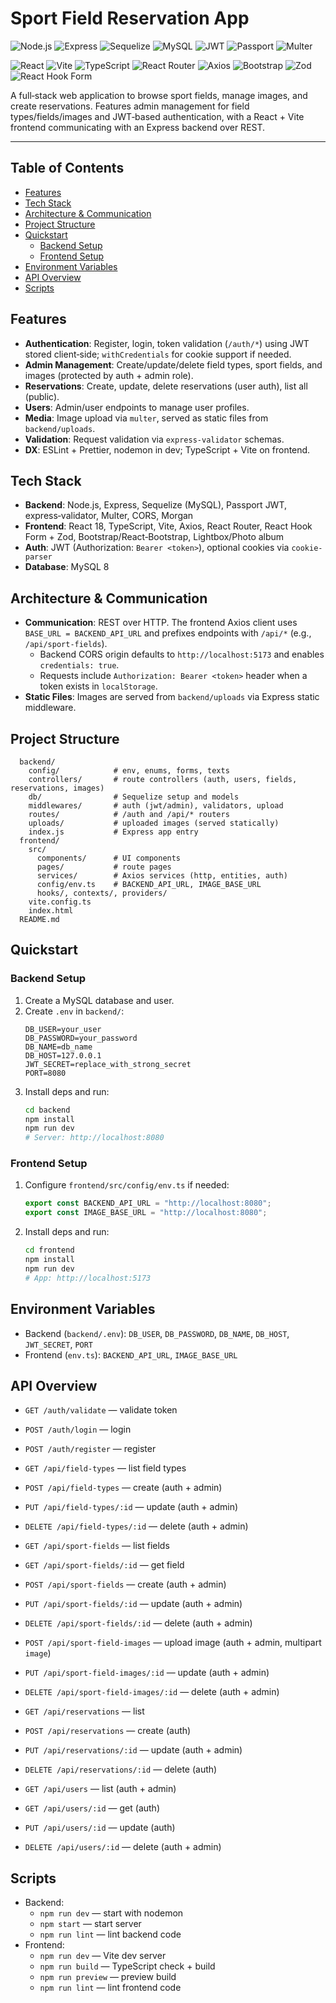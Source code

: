 # Sport Field Reservation App

![Node.js](https://img.shields.io/badge/Node.js-18+-339933?logo=node.js&logoColor=white)
![Express](https://img.shields.io/badge/Express-4-black?logo=express&logoColor=white)
![Sequelize](https://img.shields.io/badge/Sequelize-6-52B0E7?logo=sequelize&logoColor=white)
![MySQL](https://img.shields.io/badge/MySQL-8-4479A1?logo=mysql&logoColor=white)
![JWT](https://img.shields.io/badge/JWT-Auth-000?logo=jsonwebtokens)
![Passport](https://img.shields.io/badge/Passport-JWT-34E27A?logo=passport)
![Multer](https://img.shields.io/badge/Multer-uploads-2B2E3A)

![React](https://img.shields.io/badge/React-18-61DAFB?logo=react&logoColor=000)
![Vite](https://img.shields.io/badge/Vite-5-646CFF?logo=vite&logoColor=white)
![TypeScript](https://img.shields.io/badge/TypeScript-5-3178C6?logo=typescript&logoColor=white)
![React Router](https://img.shields.io/badge/React%20Router-6-CA4245?logo=react-router)
![Axios](https://img.shields.io/badge/Axios-HTTP-5A29E4)
![Bootstrap](https://img.shields.io/badge/Bootstrap-5-7952B3?logo=bootstrap&logoColor=white)
![Zod](https://img.shields.io/badge/Zod-Validation-3068B7)
![React Hook Form](https://img.shields.io/badge/React%20Hook%20Form-7-EC5990)

A full‑stack web application to browse sport fields, manage images, and create reservations. Features admin management for field types/fields/images and JWT‑based authentication, with a React + Vite frontend communicating with an Express backend over REST.

---

## Table of Contents

- [Features](#features)
- [Tech Stack](#tech-stack)
- [Architecture & Communication](#architecture--communication)
- [Project Structure](#project-structure)
- [Quickstart](#quickstart)
  - [Backend Setup](#backend-setup)
  - [Frontend Setup](#frontend-setup)
- [Environment Variables](#environment-variables)
- [API Overview](#api-overview)
- [Scripts](#scripts)

## Features

- **Authentication**: Register, login, token validation (`/auth/*`) using JWT stored client‑side; `withCredentials` for cookie support if needed.
- **Admin Management**: Create/update/delete field types, sport fields, and images (protected by auth + admin role).
- **Reservations**: Create, update, delete reservations (user auth), list all (public).
- **Users**: Admin/user endpoints to manage user profiles.
- **Media**: Image upload via `multer`, served as static files from `backend/uploads`.
- **Validation**: Request validation via `express-validator` schemas.
- **DX**: ESLint + Prettier, nodemon in dev; TypeScript + Vite on frontend.

## Tech Stack

- **Backend**: Node.js, Express, Sequelize (MySQL), Passport JWT, express‑validator, Multer, CORS, Morgan
- **Frontend**: React 18, TypeScript, Vite, Axios, React Router, React Hook Form + Zod, Bootstrap/React‑Bootstrap, Lightbox/Photo album
- **Auth**: JWT (Authorization: `Bearer <token>`), optional cookies via `cookie-parser`
- **Database**: MySQL 8

## Architecture & Communication

- **Communication**: REST over HTTP. The frontend Axios client uses `BASE_URL = BACKEND_API_URL` and prefixes endpoints with `/api/*` (e.g., `/api/sport-fields`).
  - Backend CORS origin defaults to `http://localhost:5173` and enables `credentials: true`.
  - Requests include `Authorization: Bearer <token>` header when a token exists in `localStorage`.
- **Static Files**: Images are served from `backend/uploads` via Express static middleware.

## Project Structure

```text
  backend/
    config/            # env, enums, forms, texts
    controllers/       # route controllers (auth, users, fields, reservations, images)
    db/                # Sequelize setup and models
    middlewares/       # auth (jwt/admin), validators, upload
    routes/            # /auth and /api/* routers
    uploads/           # uploaded images (served statically)
    index.js           # Express app entry
  frontend/
    src/
      components/      # UI components
      pages/           # route pages
      services/        # Axios services (http, entities, auth)
      config/env.ts    # BACKEND_API_URL, IMAGE_BASE_URL
      hooks/, contexts/, providers/
    vite.config.ts
    index.html
  README.md
```

## Quickstart

### Backend Setup

1. Create a MySQL database and user.
2. Create `.env` in `backend/`:
   ```env
   DB_USER=your_user
   DB_PASSWORD=your_password
   DB_NAME=db_name
   DB_HOST=127.0.0.1
   JWT_SECRET=replace_with_strong_secret
   PORT=8080
   ```
3. Install deps and run:
   ```bash
   cd backend
   npm install
   npm run dev
   # Server: http://localhost:8080
   ```

### Frontend Setup

1. Configure `frontend/src/config/env.ts` if needed:
   ```ts
   export const BACKEND_API_URL = "http://localhost:8080";
   export const IMAGE_BASE_URL = "http://localhost:8080";
   ```
2. Install deps and run:
   ```bash
   cd frontend
   npm install
   npm run dev
   # App: http://localhost:5173
   ```

## Environment Variables

- Backend (`backend/.env`): `DB_USER`, `DB_PASSWORD`, `DB_NAME`, `DB_HOST`, `JWT_SECRET`, `PORT`
- Frontend (`env.ts`): `BACKEND_API_URL`, `IMAGE_BASE_URL`

## API Overview

- `GET /auth/validate` — validate token
- `POST /auth/login` — login
- `POST /auth/register` — register

- `GET /api/field-types` — list field types
- `POST /api/field-types` — create (auth + admin)
- `PUT /api/field-types/:id` — update (auth + admin)
- `DELETE /api/field-types/:id` — delete (auth + admin)

- `GET /api/sport-fields` — list fields
- `GET /api/sport-fields/:id` — get field
- `POST /api/sport-fields` — create (auth + admin)
- `PUT /api/sport-fields/:id` — update (auth + admin)
- `DELETE /api/sport-fields/:id` — delete (auth + admin)

- `POST /api/sport-field-images` — upload image (auth + admin, multipart `image`)
- `PUT /api/sport-field-images/:id` — update (auth + admin)
- `DELETE /api/sport-field-images/:id` — delete (auth + admin)

- `GET /api/reservations` — list
- `POST /api/reservations` — create (auth)
- `PUT /api/reservations/:id` — update (auth + admin)
- `DELETE /api/reservations/:id` — delete (auth)

- `GET /api/users` — list (auth + admin)
- `GET /api/users/:id` — get (auth)
- `PUT /api/users/:id` — update (auth)
- `DELETE /api/users/:id` — delete (auth + admin)

## Scripts

- Backend:
  - `npm run dev` — start with nodemon
  - `npm start` — start server
  - `npm run lint` — lint backend code
- Frontend:
  - `npm run dev` — Vite dev server
  - `npm run build` — TypeScript check + build
  - `npm run preview` — preview build
  - `npm run lint` — lint frontend code
